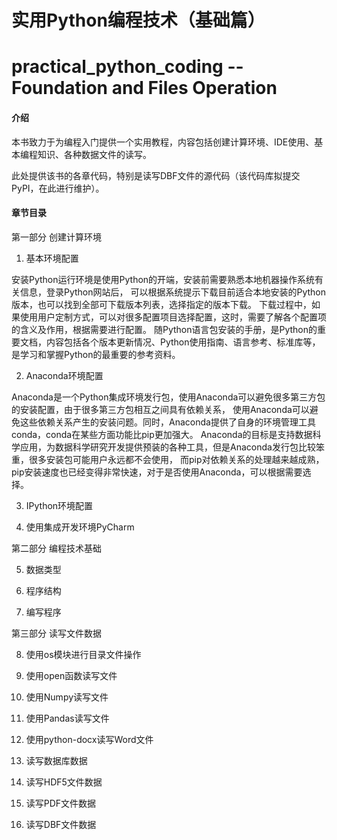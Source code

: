 # 实用Python编程技术（基础篇）
# practical_python_coding -- Foundation and Files Operation

#### 介绍
本书致力于为编程入门提供一个实用教程，内容包括创建计算环境、IDE使用、基本编程知识、各种数据文件的读写。

此处提供该书的各章代码，特别是读写DBF文件的源代码（该代码库拟提交PyPI，在此进行维护）。

#### 章节目录
第一部分 创建计算环境

1. 基本环境配置

安装Python运行环境是使用Python的开端，安装前需要熟悉本地机器操作系统有关信息，登录Python网站后，
可以根据系统提示下载目前适合本地安装的Python版本，也可以找到全部可下载版本列表，选择指定的版本下载。
下载过程中，如果使用用户定制方式，可以对很多配置项目选择配置，这时，需要了解各个配置项的含义及作用，根据需要进行配置。
随Python语言包安装的手册，是Python的重要文档，内容包括各个版本更新情况、Python使用指南、语言参考、标准库等，
是学习和掌握Python的最重要的参考资料。

2. Anaconda环境配置

Anaconda是一个Python集成环境发行包，使用Anaconda可以避免很多第三方包的安装配置，由于很多第三方包相互之间具有依赖关系，
使用Anaconda可以避免这些依赖关系产生的安装问题。同时，Anaconda提供了自身的环境管理工具conda，conda在某些方面功能比pip更加强大。
Anaconda的目标是支持数据科学应用，为数据科学研究开发提供预装的各种工具，但是Anaconda发行包比较笨重，很多安装包可能用户永远都不会使用，
而pip对依赖关系的处理越来越成熟，pip安装速度也已经变得非常快速，对于是否使用Anaconda，可以根据需要选择。

3. IPython环境配置



4. 使用集成开发环境PyCharm



第二部分 编程技术基础

5. 数据类型
   

6. 程序结构


7. 编写程序



第三部分 读写文件数据

8. 使用os模块进行目录文件操作


9. 使用open函数读写文件


10. 使用Numpy读写文件


11. 使用Pandas读写文件


12. 使用python-docx读写Word文件


13. 读写数据库数据


14. 读写HDF5文件数据


15. 读写PDF文件数据


16. 读写DBF文件数据


